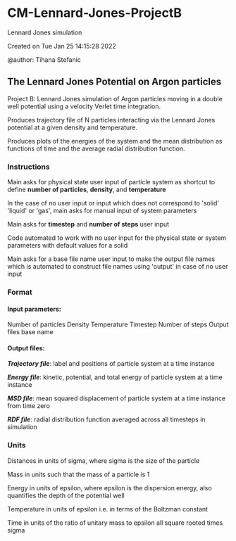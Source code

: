 # CM-Lennard-Jones-ProjectB
Lennard Jones simulation

Created on Tue Jan 25 14:15:28 2022

@author: Tihana Stefanic

## The Lennard Jones Potential on Argon particles 

Project B: Lennard Jones simulation of Argon
particles moving in a double well potential using
a velocity Verlet time integration.

Produces trajectory file of N particles interacting
via the Lennard Jones potential at a given density
and temperature.

Produces plots of the energies of the system
and the mean distribution as functions of time
and the average radial distribution function. 

### Instructions

Main asks for physical state user input of
particle system as shortcut to define **number
of particles**, **density**, and **temperature**

In the case of no user input or input which
does not correspond to 'solid' 'liquid' or 'gas',
main asks for manual input of system parameters

Main asks for **timestep** and **number of steps**
user input

Code automated to work with no user input for
the physical state or system parameters with
default values for a solid

Main asks for a base file name user input to make
the output file names which is automated to construct 
file names using 'output' in case of no user input

### Format

#### Input parameters:
Number of particles
Density
Temperature
Timestep
Number of steps
Output files base name

#### Output files:
***Trajectory file***: label and positions of
particle system at a time instance

***Energy file***: kinetic, potential, and
total energy of particle system at a time instance

***MSD file***: mean squared displacement of
particle system at a time instance from time zero

***RDF file***: radial distribution function
averaged across all timesteps in simulation

### Units

Distances in units of sigma, where sigma is
the size of the particle

Mass in units such that the mass of a particle is 1

Energy in units of epsilon, where epsilon
is the dispersion energy, also quantifies
the depth of the potential well

Temperature in units of epsilon i.e. in terms of
the Boltzman constant

Time in units of the ratio of unitary mass
to epsilon all square rooted times sigma